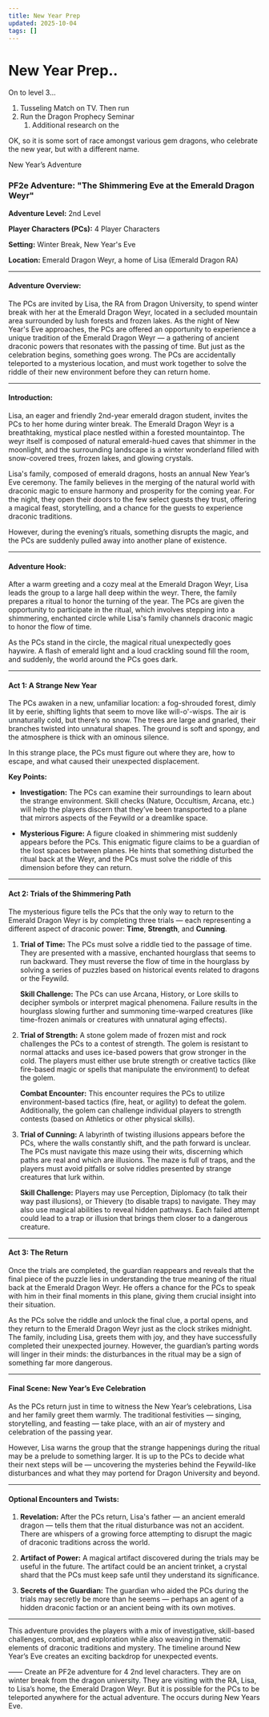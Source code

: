 ```yaml
---
title: New Year Prep
updated: 2025-10-04
tags: []
---
```


# New Year Prep..

On to level 3…

1. Tusseling Match on TV. Then run
2. Run the Dragon Prophecy Seminar
    1. Additional research on the

OK, so it is some sort of race amongst various gem dragons, who celebrate the new year, but with a different name.

New Year’s Adventure

### PF2e Adventure: "The Shimmering Eve at the Emerald Dragon Weyr"

**Adventure Level:** 2nd Level

**Player Characters (PCs):** 4 Player Characters

**Setting:** Winter Break, New Year's Eve

**Location:** Emerald Dragon Weyr, a home of Lisa (Emerald Dragon RA)

---

#### **Adventure Overview:**

The PCs are invited by Lisa, the RA from Dragon University, to spend winter break with her at the Emerald Dragon Weyr, located in a secluded mountain area surrounded by lush forests and frozen lakes. As the night of New Year's Eve approaches, the PCs are offered an opportunity to experience a unique tradition of the Emerald Dragon Weyr — a gathering of ancient draconic powers that resonates with the passing of time. But just as the celebration begins, something goes wrong. The PCs are accidentally teleported to a mysterious location, and must work together to solve the riddle of their new environment before they can return home.

---

#### **Introduction:**

Lisa, an eager and friendly 2nd-year emerald dragon student, invites the PCs to her home during winter break. The Emerald Dragon Weyr is a breathtaking, mystical place nestled within a forested mountaintop. The weyr itself is composed of natural emerald-hued caves that shimmer in the moonlight, and the surrounding landscape is a winter wonderland filled with snow-covered trees, frozen lakes, and glowing crystals.

Lisa's family, composed of emerald dragons, hosts an annual New Year’s Eve ceremony. The family believes in the merging of the natural world with draconic magic to ensure harmony and prosperity for the coming year. For the night, they open their doors to the few select guests they trust, offering a magical feast, storytelling, and a chance for the guests to experience draconic traditions.

However, during the evening’s rituals, something disrupts the magic, and the PCs are suddenly pulled away into another plane of existence.

---

#### **Adventure Hook:**

After a warm greeting and a cozy meal at the Emerald Dragon Weyr, Lisa leads the group to a large hall deep within the weyr. There, the family prepares a ritual to honor the turning of the year. The PCs are given the opportunity to participate in the ritual, which involves stepping into a shimmering, enchanted circle while Lisa's family channels draconic magic to honor the flow of time.

As the PCs stand in the circle, the magical ritual unexpectedly goes haywire. A flash of emerald light and a loud crackling sound fill the room, and suddenly, the world around the PCs goes dark.

---

#### **Act 1: A Strange New Year**

The PCs awaken in a new, unfamiliar location: a fog-shrouded forest, dimly lit by eerie, shifting lights that seem to move like will-o'-wisps. The air is unnaturally cold, but there’s no snow. The trees are large and gnarled, their branches twisted into unnatural shapes. The ground is soft and spongy, and the atmosphere is thick with an ominous silence.

In this strange place, the PCs must figure out where they are, how to escape, and what caused their unexpected displacement.

**Key Points:**

- **Investigation:** The PCs can examine their surroundings to learn about the strange environment. Skill checks (Nature, Occultism, Arcana, etc.) will help the players discern that they’ve been transported to a plane that mirrors aspects of the Feywild or a dreamlike space.

- **Mysterious Figure:** A figure cloaked in shimmering mist suddenly appears before the PCs. This enigmatic figure claims to be a guardian of the lost spaces between planes. He hints that something disturbed the ritual back at the Weyr, and the PCs must solve the riddle of this dimension before they can return.

---

#### **Act 2: Trials of the Shimmering Path**

The mysterious figure tells the PCs that the only way to return to the Emerald Dragon Weyr is by completing three trials — each representing a different aspect of draconic power: **Time**, **Strength**, and **Cunning**.

1. **Trial of Time:**
   The PCs must solve a riddle tied to the passage of time. They are presented with a massive, enchanted hourglass that seems to run backward. They must reverse the flow of time in the hourglass by solving a series of puzzles based on historical events related to dragons or the Feywild.

   **Skill Challenge:** The PCs can use Arcana, History, or Lore skills to decipher symbols or interpret magical phenomena. Failure results in the hourglass slowing further and summoning time-warped creatures (like time-frozen animals or creatures with unnatural aging effects).

2. **Trial of Strength:**
   A stone golem made of frozen mist and rock challenges the PCs to a contest of strength. The golem is resistant to normal attacks and uses ice-based powers that grow stronger in the cold. The players must either use brute strength or creative tactics (like fire-based magic or spells that manipulate the environment) to defeat the golem.

   **Combat Encounter:** This encounter requires the PCs to utilize environment-based tactics (fire, heat, or agility) to defeat the golem. Additionally, the golem can challenge individual players to strength contests (based on Athletics or other physical skills).

3. **Trial of Cunning:**
   A labyrinth of twisting illusions appears before the PCs, where the walls constantly shift, and the path forward is unclear. The PCs must navigate this maze using their wits, discerning which paths are real and which are illusions. The maze is full of traps, and the players must avoid pitfalls or solve riddles presented by strange creatures that lurk within.

   **Skill Challenge:** Players may use Perception, Diplomacy (to talk their way past illusions), or Thievery (to disable traps) to navigate. They may also use magical abilities to reveal hidden pathways. Each failed attempt could lead to a trap or illusion that brings them closer to a dangerous creature.

---

#### **Act 3: The Return**

Once the trials are completed, the guardian reappears and reveals that the final piece of the puzzle lies in understanding the true meaning of the ritual back at the Emerald Dragon Weyr. He offers a chance for the PCs to speak with him in their final moments in this plane, giving them crucial insight into their situation.

As the PCs solve the riddle and unlock the final clue, a portal opens, and they return to the Emerald Dragon Weyr just as the clock strikes midnight. The family, including Lisa, greets them with joy, and they have successfully completed their unexpected journey. However, the guardian’s parting words will linger in their minds: the disturbances in the ritual may be a sign of something far more dangerous.

---

#### **Final Scene: New Year’s Eve Celebration**

As the PCs return just in time to witness the New Year’s celebrations, Lisa and her family greet them warmly. The traditional festivities — singing, storytelling, and feasting — take place, with an air of mystery and celebration of the passing year.

However, Lisa warns the group that the strange happenings during the ritual may be a prelude to something larger. It is up to the PCs to decide what their next steps will be — uncovering the mysteries behind the Feywild-like disturbances and what they may portend for Dragon University and beyond.

---

#### **Optional Encounters and Twists:**

1. **Revelation:** After the PCs return, Lisa's father — an ancient emerald dragon — tells them that the ritual disturbance was not an accident. There are whispers of a growing force attempting to disrupt the magic of draconic traditions across the world.

2. **Artifact of Power:** A magical artifact discovered during the trials may be useful in the future. The artifact could be an ancient trinket, a crystal shard that the PCs must keep safe until they understand its significance.

3. **Secrets of the Guardian:** The guardian who aided the PCs during the trials may secretly be more than he seems — perhaps an agent of a hidden draconic faction or an ancient being with its own motives.

---

This adventure provides the players with a mix of investigative, skill-based challenges, combat, and exploration while also weaving in thematic elements of draconic traditions and mystery. The timeline around New Year’s Eve creates an exciting backdrop for unexpected events.

——
Create an PF2e adventure for 4 2nd level characters. They are on winter break from the dragon university. They are visiting with the RA, Lisa, to Lisa’s home, the Emerald Dragon Weyr. But it is possible for the PCs to be teleported anywhere for the actual adventure. The occurs during New Years Eve.
